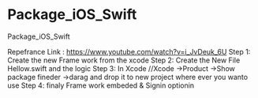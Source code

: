 # Package_iOS_Swift
Package_iOS_Swift


Repefrance Link :
https://www.youtube.com/watch?v=i_JvDeuk_6U
Step 1: Create the new Frame work from the xcode 
Step 2: Create the New File Hellow.swift and the logic
Step 3: In Xcode 
//Xcode ->Product ->Show package fineder ->darag and drop it to new project where ever you wanto use 
Step 4: finaly Frame work embeded & Signin optionin 
